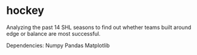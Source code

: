# hockey

Analyzing the past 14 SHL seasons to find out whether teams built around edge or balance are most successful. 

Dependencies:
Numpy
Pandas
Matplotlib